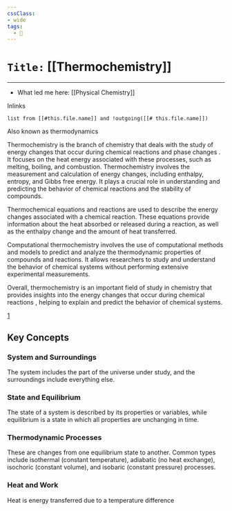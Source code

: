 ```yaml
---
cssClass:
- wide
tags:
  - 🧪
---
```


# `Title:` [[Thermochemistry]]
--- 

- What led me here: [[Physical Chemistry]]

Inlinks
```dataview 
list from [[#this.file.name]] and !outgoing([[# this.file.name]]) 
```
Also known as thermodynamics

Thermochemistry is the branch of chemistry that deals with the study of energy changes that occur during chemical reactions and phase changes . It focuses on the heat energy associated with these processes, such as melting, boiling, and combustion. Thermochemistry involves the measurement and calculation of energy changes, including enthalpy, entropy, and Gibbs free energy. It plays a crucial role in understanding and predicting the behavior of chemical reactions and the stability of compounds.

Thermochemical equations and reactions are used to describe the energy changes associated with a chemical reaction. These equations provide information about the heat absorbed or released during a reaction, as well as the enthalpy change and the amount of heat transferred.

Computational thermochemistry involves the use of computational methods and models to predict and analyze the thermodynamic properties of compounds and reactions. It allows researchers to study and understand the behavior of chemical systems without performing extensive experimental measurements.

Overall, thermochemistry is an important field of study in chemistry that provides insights into the energy changes that occur during chemical reactions , helping to explain and predict the behavior of chemical systems.

[1](https://chem.libretexts.org/Bookshelves/General_Chemistry/Map%3A_Chemistry_-_The_Central_Science_(Brown_et_al.)/05%3A_Thermochemistry)


## Key Concepts

### System and Surroundings
The system includes the part of the universe under study, and the surroundings include everything else. 

### State and Equilibrium
The state of a system is described by its properties or variables, while equilibrium is a state in which all properties are unchanging in time.

### Thermodynamic Processes
These are changes from one equilibrium state to another. Common types include isothermal (constant temperature), adiabatic (no heat exchange), isochoric (constant volume), and isobaric (constant pressure) processes.

### Heat and Work
Heat is energy transferred due to a temperature difference